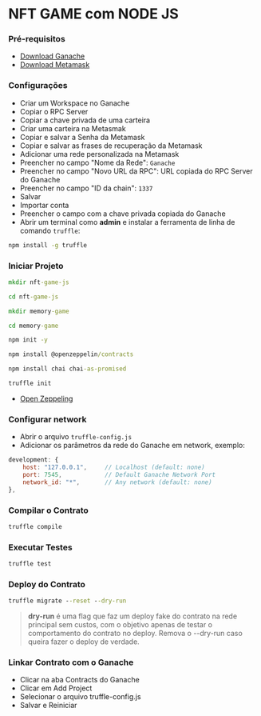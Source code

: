 # NFT GAME com NODE JS

### Pré-requisitos

- [Download Ganache](https://www.trufflesuite.com/ganache)
- [Download Metamask](https://metamask.io/)


### Configurações

- Criar um Workspace no Ganache
- Copiar o RPC Server
- Copiar a chave privada de uma carteira
- Criar uma carteira na Metasmak
- Copiar e salvar a Senha da Metamask
- Copiar e salvar as frases de recuperação da Metamask
- Adicionar uma rede personalizada na Metamask
- Preencher no campo "Nome da Rede": `Ganache`
- Preencher no campo "Novo URL da RPC": URL copiada do RPC Server do Ganache
- Preencher no campo "ID da chain": `1337`
- Salvar
- Importar conta
- Preencher o campo com a chave privada copiada do Ganache
- Abrir um terminal como __admin__ e instalar a ferramenta de linha de comando `truffle`:

```cmd
npm install -g truffle
```


### Iniciar Projeto

```cmd
mkdir nft-game-js

cd nft-game-js

mkdir memory-game

cd memory-game

npm init -y

npm install @openzeppelin/contracts

npm install chai chai-as-promised

truffle init
```

- [Open Zeppeling](https://openzeppelin.com/)

### Configurar network

- Abrir o arquivo `truffle-config.js`
- Adicionar os parâmetros da rede do Ganache em network, exemplo:

```js
development: {
    host: "127.0.0.1",     // Localhost (default: none)
    port: 7545,            // Default Ganache Network Port
    network_id: "*",       // Any network (default: none)
},
```

### Compilar o Contrato

```cmd
truffle compile
```

### Executar Testes


```cmd
truffle test
```

### Deploy do Contrato

```cmd
truffle migrate --reset --dry-run
```

> __dry-run__ é uma flag que faz um deploy fake do contrato na rede principal sem custos, com o objetivo apenas de testar o comportamento do contrato no deploy. Remova o --dry-run caso queira fazer o deploy de verdade.

### Linkar Contrato com o Ganache

- Clicar na aba Contracts do Ganache
- Clicar em Add Project
- Selecionar o arquivo truffle-config.js
- Salvar e Reiniciar

